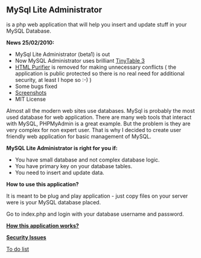 ## MySql Lite Administrator ##
is a php web application that will help you insert and update stuff in your MySQL Database.


**News 25/02/2010:**
  * MySql Lite Administrator (beta1) is out
  * Now MySQL Administrator uses  brilliant  [TinyTable 3](http://www.leigeber.com/2009/11/advanced-javascript-table-sorter/)
  * [HTML Purifier](http://htmlpurifier.org/) is removed  for making unnecessary conflicts ( the application is public protected so there is no real need for additional security, at least I hope so :-) )
  * Some bugs  fixed
  * [Screenshots](http://picasaweb.google.com/vladocar/MySqlLiteAdministrator)
  * MIT License

Almost all the modern web sites use databases. MySql is probably the most used database for web application. There are many web tools that interact with MySQL, PHPMyAdmin is a great example. But the problem is they are very complex for non expert user. That is why I decided to create user friendly web application for basic management of MySQL.

**MySQL Lite Administrator is right for you if:**

  * You have small database and not complex database logic.
  * You have primary key on your database tables.
  * You need to insert and update data.

**How to use this application?**

It is meant to be plug and play application - just copy files on your server were is your MySQL database placed.

Go to index.php and login with your database username and password.

**[How this application works?](http://code.google.com/p/mysql-lite-administrator/wiki/How_mysql_lite_administrator_works)**

**[Security Issues](http://code.google.com/p/mysql-lite-administrator/wiki/SecurityIssues)**

[To do list](http://code.google.com/p/mysql-lite-administrator/wiki/to_do_list)


